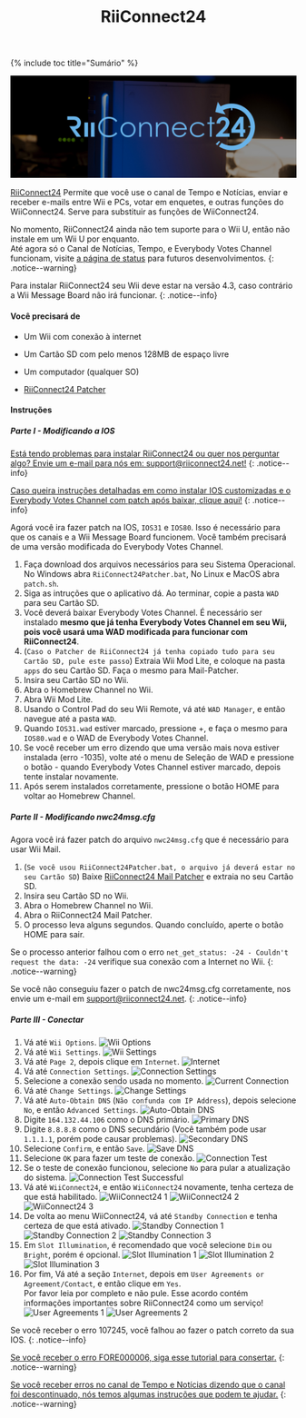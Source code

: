 ﻿---
title: "RiiConnect24"
---

{% include toc title="Sumário" %}

![RiiConnect24 Logo](/images/WiiRC24Logo.jpg)

[RiiConnect24](https://rc24.xyz/) Permite que você use o canal de Tempo e Notícias, enviar e receber e-mails entre Wii e PCs, votar em enquetes, e outras funções do WiiConnect24. Serve para substituir as funções de WiiConnect24.

No momento, RiiConnect24 ainda não tem suporte para o Wii U, então não instale em um Wii U por enquanto.
<br>
Até agora só o Canal de Notícias, Tempo, e Everybody Votes Channel funcionam, visite [a página de status](https://rc24.xyz/stats/index.html) para futuros desenvolvimentos.
{: .notice--warning}

Para instalar RiiConnect24 seu Wii deve estar na versão 4.3, caso contrário a Wii Message Board não irá funcionar.
{: .notice--info}

#### Você precisará de

* Um Wii com conexão à internet
* Um Cartão SD com pelo menos 128MB de espaço livre
* Um computador (qualquer SO)

* [RiiConnect24 Patcher](https://github.com/RiiConnect24/RiiConnect24-Patcher/releases)

#### Instruções

##### Parte I - Modificando a IOS

[Está tendo problemas para instalar RiiConnect24 ou quer nos perguntar algo? Envie um e-mail para nós em: support@riiconnect24.net!](mailto:support@riiconnect24.net)
{: .notice--info}

[Caso queira instruções detalhadas em como instalar IOS customizadas e o Everybody Votes Channel com patch após baixar, clique aqui!](wiimodlite)
{: .notice--info}

Agorá você ira fazer patch na IOS, `IOS31` e `IOS80`. Isso é necessário para que os canais e a Wii Message Board funcionem. Você também precisará de uma versão modificada do Everybody Votes Channel.

1. Faça download dos arquivos necessários para seu Sistema Operacional. No Windows abra `RiiConnect24Patcher.bat`, No Linux e MacOS abra `patch.sh`.
1. Siga as intruções que o aplicativo dá. Ao terminar, copie a pasta `WAD` para seu Cartão SD.
1. Você deverá baixar Everybody Votes Channel. É necessário ser instalado **mesmo que já tenha Everybody Votes Channel em seu Wii, pois você usará uma WAD modificada para funcionar com RiiConnect24**.
1. (`Caso o Patcher de RiiConnect24 já tenha copiado tudo para seu Cartão SD, pule este passo`) Extraia Wii Mod Lite, e coloque na pasta `apps` do seu Cartão SD. Faça o mesmo para Mail-Patcher.
1. Insira seu Cartão SD no Wii.
1. Abra o Homebrew Channel no Wii.
1. Abra Wii Mod Lite.
1. Usando o Control Pad do seu Wii Remote, vá até `WAD Manager`, e então navegue até a pasta `WAD`.
1. Quando `IOS31.wad` estiver marcado, pressione +, e faça o mesmo para `IOS80.wad` e o WAD de Everybody Votes Channel.
1. Se você receber um erro dizendo que uma versão mais nova estiver instalada (erro -1035), volte até o menu de Seleção de WAD e pressione o botão - quando Everybody Votes Channel estiver marcado, depois tente instalar novamente.
1. Após serem instalados corretamente, pressione o botão HOME para voltar ao Homebrew Channel.

##### Parte II - Modificando nwc24msg.cfg

Agora você irá fazer patch do arquivo `nwc24msg.cfg` que é necessário para usar Wii Mail.

1. (`Se você usou RiiConnect24Patcher.bat, o arquivo já deverá estar no seu Cartão SD`) Baixe [RiiConnect24 Mail Patcher](https://github.com/RiiConnect24/Mail-Patcher/releases) e extraia no seu Cartão SD.
1. Insira seu Cartão SD no Wii.
1. Abra o Homebrew Channel no Wii.
1. Abra o RiiConnect24 Mail Patcher.
1. O processo leva alguns segundos. Quando concluído, aperte o botão HOME para sair.

Se o processo anterior falhou com o erro `net_get_status: -24 - Couldn't request the data: -24` verifique sua conexão com a Internet no Wii.
{: .notice--warning}


Se você não conseguiu fazer o patch de nwc24msg.cfg corretamente, nos envie um e-mail em [support@riiconnect24.net](mailto:support@riiconnect24.net).
{: .notice--info}

##### Parte III - Conectar

1. Vá até `Wii Options`.
![Wii Options](/images/RiiConnect24/Internet_1.png)
1. Vá até `Wii Settings`.
![Wii Settings](/images/RiiConnect24/Internet_2.png)
1. Vá até `Page 2`, depois clique em `Internet`.
![Internet](/images/RiiConnect24/Internet_3.png)
1. Vá até `Connection Settings`.
![Connection Settings](/images/RiiConnect24/Internet_4.png)
1. Selecione a conexão sendo usada no momento.
![Current Connection](/images/RiiConnect24/Internet_5.png)
1. Vá até `Change Settings`.
![Change Settings](/images/RiiConnect24/Internet_6.png)
1. Vá até `Auto-Obtain DNS` (`Não confunda com IP Address`), depois selecione `No`, e então `Advanced Settings`.
![Auto-Obtain DNS](/images/RiiConnect24/Internet_7.png)
1. Digite `164.132.44.106` como o DNS primário.
![Primary DNS](/images/RiiConnect24/Internet_8.png)
1. Digite `8.8.8.8` como o DNS secundário (Você também pode usar `1.1.1.1`, porém pode causar problemas).
![Secondary DNS](/images/RiiConnect24/Internet_9.png)
1. Selecione `Confirm`, e então `Save`.
![Save DNS](/images/RiiConnect24/Internet_10.png)
1. Selecione `OK` para fazer um teste de conexão.
![Connection Test](/images/RiiConnect24/Internet_11.png)
1. Se o teste de conexão funcionou, selecione `No` para pular a atualização do sistema.
![Connection Test Successful](/images/RiiConnect24/Internet_12.png)
1. Vá até `WiiConnect24`, e então `WiiConnect24` novamente, tenha certeza de que está habilitado.
![WiiConnect24 1](/images/RiiConnect24/Internet_13.png)
![WiiConnect24 2](/images/RiiConnect24/Internet_14.png)
![WiiConnect24 3](/images/RiiConnect24/Internet_15.png)
1. De volta ao menu WiiConnect24, vá até `Standby Connection` e tenha certeza de que está ativado.
![Standby Connection 1](/images/RiiConnect24/Internet_16.png)
![Standby Connection 2](/images/RiiConnect24/Internet_17.png)
![Standby Connection 3](/images/RiiConnect24/Internet_18.png)
1. Em `Slot Illumination`, é recomendado que você selecione `Dim` ou `Bright`, porém é opcional.
![Slot Illumination 1](/images/RiiConnect24/Internet_19.png)
![Slot Illumination 2](/images/RiiConnect24/Internet_20.png)
![Slot Illumination 3](/images/RiiConnect24/Internet_22.png)
1. Por fim, Vá até a seção `Internet`, depois em `User Agreements or Agreement/Contact`, e então clique em `Yes`.<br>
   Por favor leia por completo e não pule. Esse acordo contém informações importantes sobre RiiConnect24 como um serviço!
![User Agreements 1](/images/RiiConnect24/Internet_23.png)
![User Agreements 2](/images/RiiConnect24/Internet_24.png)

Se você receber o erro 107245, você falhou ao fazer o patch correto da sua IOS.
{: .notice--info}

[Se você receber o erro FORE000006, siga esse tutorial para consertar.](riiconnect24-batteryfix)
{: .notice--warning}

[Se você receber erros no canal de Tempo e Notícias dizendo que o canal foi descontinuado, nós temos algumas instruções que podem te ajudar.](riiconnect24-troubleshooting)
{: .notice--warning}